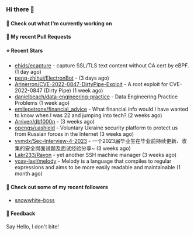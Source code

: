 ### Hi there 👋

#### 👷 Check out what I'm currently working on

#### 🔨 My recent Pull Requests


#### ⭐ Recent Stars

- [ehids/ecapture](https://github.com/ehids/ecapture) - capture SSL/TLS text content without CA cert by eBPF. (1 day ago)
- [peng-zhihui/ElectronBot](https://github.com/peng-zhihui/ElectronBot) -  (3 days ago)
- [Arinerron/CVE-2022-0847-DirtyPipe-Exploit](https://github.com/Arinerron/CVE-2022-0847-DirtyPipe-Exploit) - A root exploit for CVE-2022-0847 (Dirty Pipe) (1 week ago)
- [danielbeach/data-engineering-practice](https://github.com/danielbeach/data-engineering-practice) - Data Engineering Practice Problems (1 week ago)
- [emilepetrone/financial_advice](https://github.com/emilepetrone/financial_advice) - What financial info would I have wanted to know when I was 22 and jumping into tech? (2 weeks ago)
- [Arriven/db1000n](https://github.com/Arriven/db1000n) -  (3 weeks ago)
- [opengs/uashield](https://github.com/opengs/uashield) - Voluntary Ukraine security platform to protect us from Russian forces in the Internet (3 weeks ago)
- [vvmdx/Sec-Interview-4-2023](https://github.com/vvmdx/Sec-Interview-4-2023) - 一个2023届毕业生在毕业前持续更新、收集的安全岗面试题及面试经验分享~ (3 weeks ago)
- [Lakr233/Rayon](https://github.com/Lakr233/Rayon) - yet another SSH machine manager (3 weeks ago)
- [yoav-lavi/melody](https://github.com/yoav-lavi/melody) - Melody is a language that compiles to regular expressions and aims to be more easily readable and maintainable (1 month ago)

#### 👯 Check out some of my recent followers

- [snowwhite-boss](https://github.com/snowwhite-boss)

#### 💬 Feedback

Say Hello, I don't bite!